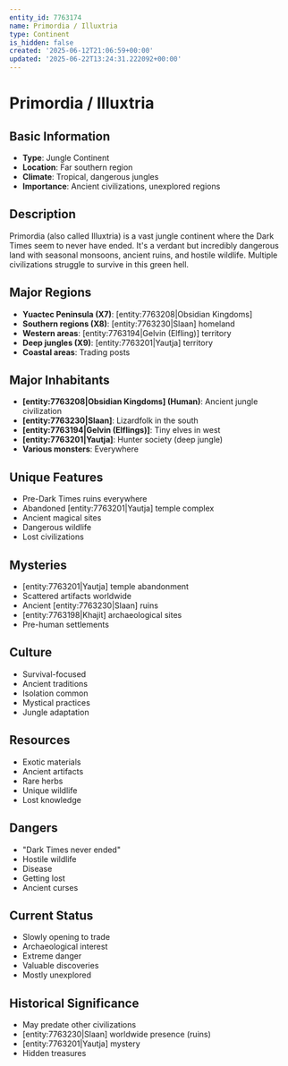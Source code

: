 ```yaml
---
entity_id: 7763174
name: Primordia / Illuxtria
type: Continent
is_hidden: false
created: '2025-06-12T21:06:59+00:00'
updated: '2025-06-22T13:24:31.222092+00:00'
---
```


# Primordia / Illuxtria

## Basic Information

- **Type**: Jungle Continent
- **Location**: Far southern region
- **Climate**: Tropical, dangerous jungles
- **Importance**: Ancient civilizations, unexplored regions

## Description

Primordia (also called Illuxtria) is a vast jungle continent where the Dark Times seem to never have ended. It's a verdant but incredibly dangerous land with seasonal monsoons, ancient ruins, and hostile wildlife. Multiple civilizations struggle to survive in this green hell.

## Major Regions

- **Yuactec Peninsula (X7)**: [entity:7763208|Obsidian Kingdoms]
- **Southern regions (X8)**: [entity:7763230|Slaan] homeland
- **Western areas**: [entity:7763194|Gelvin (Elfling)] territory
- **Deep jungles (X9)**: [entity:7763201|Yautja] territory
- **Coastal areas**: Trading posts

## Major Inhabitants

- **[entity:7763208|Obsidian Kingdoms] (Human)**: Ancient jungle civilization
- **[entity:7763230|Slaan]**: Lizardfolk in the south
- **[entity:7763194|Gelvin (Elflings)]**: Tiny elves in west
- **[entity:7763201|Yautja]**: Hunter society (deep jungle)
- **Various monsters**: Everywhere

## Unique Features

- Pre-Dark Times ruins everywhere
- Abandoned [entity:7763201|Yautja] temple complex
- Ancient magical sites
- Dangerous wildlife
- Lost civilizations

## Mysteries

- [entity:7763201|Yautja] temple abandonment
- Scattered artifacts worldwide
- Ancient [entity:7763230|Slaan] ruins
- [entity:7763198|Khajit] archaeological sites
- Pre-human settlements

## Culture

- Survival-focused
- Ancient traditions
- Isolation common
- Mystical practices
- Jungle adaptation

## Resources

- Exotic materials
- Ancient artifacts
- Rare herbs
- Unique wildlife
- Lost knowledge

## Dangers

- "Dark Times never ended"
- Hostile wildlife
- Disease
- Getting lost
- Ancient curses

## Current Status

- Slowly opening to trade
- Archaeological interest
- Extreme danger
- Valuable discoveries
- Mostly unexplored

## Historical Significance

- May predate other civilizations
- [entity:7763230|Slaan] worldwide presence (ruins)
- [entity:7763201|Yautja] mystery
- Hidden treasures